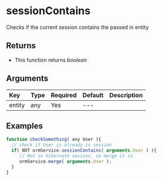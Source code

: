 # sessionContains

Checks if the current session contains the passed in entity

## Returns

* This function returns _boolean_

## Arguments

| Key | Type | Required | Default | Description |
| :--- | :--- | :--- | :--- | :--- |
| entity | any | Yes | --- |  |

## Examples

```javascript
function checkSomething( any User ){
  // check if User is already in session
  if( NOT ormService.sessionContains( arguments.User ) ){
     // Not in hibernate session, so merge it in.
     ormService.merge( arguments.User );
  }
}
```

